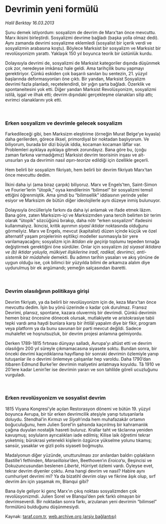 # Devrimin yeni formülü

*Halil Berktay 16.03.2013*

<div class="yazi"><p>Şunu demek istiyordum: sosyalizm de devrim de Marx’tan önce mevcuttu. Marx ikisini birleştirdi. Sosyalizmi devrime bağladı (başka yolla olmaz dedi). Aynı zamanda devrimi sosyalizme eklemledi (sosyalist bir içerik verdi ve sosyalizmin arabasına koştu). Böylece Marksist bir sosyalizm ve Marksist bir revolüsyonizm yarattı. Yaklaşık 150 yıl boyunca teorik bir üstünlük kurdu. </p>
<p>Dolayısıyla devrimi de, sosyalizmi de Marksist kategoriler dışında düşünmek çok zor, neredeyse imkânsız hale geldi. Ama tarihçilik bunu yapmayı gerektiriyor. Çünkü eskiden çok başarılı sanılan bu sentezin, 21. yüzyıl başlarında deformasyonları öne çıktı. Bir yandan, Marksist Sosyalizm devrimi fazla planladı, reçetelendirdi, bir yığın şarta bağladı. Özerklik ve spontaneitesini yok etti. Diğer yandan Marksist Revolüsyonizm, sosyalizmi istilâ, işgal ve ilhak etti; devrim dışındaki gerçekleşme olanakları silip attı; evrimci olanaklarını yok etti.<br/><br/><br/></p>
<h3>Erken sosyalizm ve devrimle gelecek sosyalizm</h3>
<p>Farkedileceği gibi, ben Marksizm eleştirime (örneğin Murat Belge’ye kıyasla) daha gerilerden, görece ilksel, primordiyal bir noktadan başlıyorum. Ve biliyorum, burada bir dizi büyük iddia, kocaman kocaman lâflar var. Problemleri ayıklaya ayıklaya gitmek zorundayız. Bana göre bu, (çoğu zaman farkına varmadığımız) Marksist devrim teorisinin inşası ve alt-unsurları ya da devrimin nasıl <i>aşırı-teorize</i> edildiği için özellikle geçerli. </p>
<p>Hem belirli bir sosyalizm fikriyatı, hem belirli bir devrim fikriyatı Marx’tan önce mevcuttu dedim. </p>
<p>İlkini daha iyi (ama biraz çarpık) biliyoruz. Marx ve Engels’ten, Saint-Simon ve Fourier’lerin “ütopik,” oysa kendilerinin “bilimsel” bir sosyalizmi temsil ettiğini öğrenmiştik. Ama şimdi bu “bilimsellik” iddiasının yerinde yeller esiyor ve Marksizm de bütün diğer ideolojilerle aynı düzeye inmiş bulunuyor. </p>
<p>Dolayısıyla öncülleriyle farkını da daha iyi anlamak ve ifade etmek lâzım. Bana göre, zaten Marksizm-içi ve Marksizmden yana tercih belirten bir terim olarak “ütopik” sözcüğünü bırakıp, daha nötr “erken sosyalizm” ifadesini kullanmalıyız. İkincisi, kritik ayırımın <i>siyasî iktidar</i> noktasında olduğunu görmeliyiz. Marx ve Engels, mevcut (kapitalist) düzen içinde küçük ve özel alternatif yaşam projelerinin eşitlikçi modeller sunmasıyla bir yere varılamayacağını; sosyalizm için <i>iktidarı ele geçirip</i> toplumu tepeden tırnağa değiştirmek gerektiğini öne sürdüler. Onlar için sosyalizm <i>(a) siyasal iktidara ve (b) iktidar yoluyla, mülkiyet ilişkilerine iradî, radikal, devrimci, anti-sistemik bir müdahele</i> demekti. Bu adımın tarihin yasaları ve akış yönüne de uygun olduğu ise, çok bilimci bir yüzyılda bilimi de arkamıza alalım diye uydurulmuş bir ek argümandı; yemeğin salçasından ibaretti.<br/><br/><br/></p>
<h3>Devrim olasılığının politikaya girişi</h3>
<p>Devrim fikriyatı, ya da belirli bir revolüsyonizm için de, keza Marx’tan önce mevcuttu dedim. İşin bu yönü üzerinde o kadar çok durulmaz. Fransız Devrimi, plansız, spontane, kazara oluvermiş bir devrimdi. Çünkü devrimin hemen biraz öncesine dönecek olursak, mutlakiyete ve aristokrasiye tabii tepki vardı ama haydi bunlara karşı bir ihtilâl yapalım diye bir fikir, program veya platform ya da bunu savunan bir parti mevcut değildi. Sadece muhalefet ve hoşnutsuzluk, bir devrim projesi anlamına gelmiyordu.</p>
<p>Derken 1789-1815 fırtınası dünyayı salladı, Avrupa’yı altüst etti ve devrim olasılığını 200 yıl süreyle çıkmamacasına siyasete soktu. Bundan sonra, bir önceki devrimi kaçırdıklarına hayıflanıp bir sonraki devrimin özlemiyle yanıp tutuşanlar ile o devrimi önlemeye çalışanlar hep varoldu. Daha 1790’dan itibaren Edmund Burke’ler devrimin maliyetini anlatmaya koyuldu. Tâ 1910 ve 20’lere kadar Lenin’ler ise devrimin yararı ve son tahlilde göreli ucuzluğunu vurguladı.<br/><br/><br/></p>
<h3>Erken revolüsyonizm ve sosyalist devrim</h3>
<p>1815 Viyana Kongresi’yle açılan Restorasyon dönemi ve bütün 19. yüzyıl boyunca Avrupa, bir tür erken devrimcilik ateşiyle yanıp tutuşanlarla doluydu. Stendhal’in <i>Kırmızı ve Siyah</i>’ında hem muhafazakâr ortamın boğuculuğunu, hem Julien Sorel’in şahsında kaçırılmış bir kahramanlık çağına duyulan nostaljik hasreti buluruz. Krallar taht ve tâclarına yeniden kavuşmuş; soyluların ayrıcalıkları iade edilmiş; Kilise laik öğretimi tekrar yoketmiş; bürokrasi yetenekli kişilerin özgürce yükselme yolunu tıkamış; sansür, yasaklar ve gizli polis siyaseti boğmuştu. </p>
<p>Madalyonun diğer yüzünde, unutturulması zor anılardan baldırı çıplakların Bastille’i fethinden, <i>Marseillaise</i>’den, Beethoven’ın <i>Eroica</i>’sı, Beşincisi ve Dokuzuncusundan beslenen <i>Liberté</i>, Hürriyet özlemi vardı. Öyleyse evet, tekrar devrim diyenler çoktu. Ama hangi devrim ve nasıl? Habire aynı cumhuriyet devrimi mi? Ya da bizatihî devrim olayı ve fikrine âşık olup, sırf devrim ânı için yaşamak mı, Blanqui gibi?</p>
<p>Bana öyle geliyor ki genç Marx’ın çıkış noktası sosyalizmden çok revolüsyonizmdi. Julien Sorel ve Blanqui’den pek farklı olmayan bir devrimseverdi. Bir noktadan sonra farkı, arzulanan yeni devrimin “bilimsel” formülünü bulduğunu düşünmesiydi.</p>
</div>

Kaynak: [taraf.com.tr](http://www.taraf.com.tr/halil-berktay/makale-devrimin-yeni-formulu.htm), [web.archive.org (arşiv bağlantısı)](http://web.archive.org/web/20130807013504/http://www.taraf.com.tr/halil-berktay/makale-devrimin-yeni-formulu.htm)
